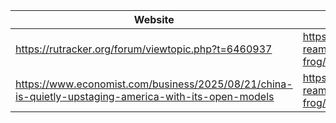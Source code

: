 | Website                                                                                               | Github Issue                                        |
| ----------------------------------------------------------------------------------------------------- | --------------------------------------------------- |
| https://rutracker.org/forum/viewtopic.php?t=6460937                                                   | https://github.com/mengxi-ream/read-frog/issues/395 |
| https://www.economist.com/business/2025/08/21/china-is-quietly-upstaging-america-with-its-open-models | https://github.com/mengxi-ream/read-frog/issues/384 |
